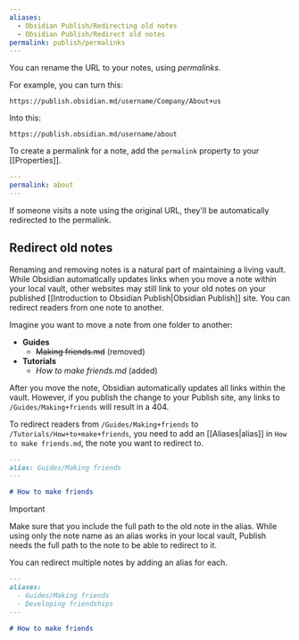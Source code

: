```yaml
---
aliases:
  - Obsidian Publish/Redirecting old notes
  - Obsidian Publish/Redirect old notes
permalink: publish/permalinks
---
```

You can rename the URL to your notes, using _permalinks_.

For example, you can turn this:

```
https://publish.obsidian.md/username/Company/About+us
```

Into this:

```
https://publish.obsidian.md/username/about
```

To create a permalink for a note, add the `permalink` property to your [[Properties]].

```yaml
---
permalink: about
---
```

If someone visits a note using the original URL, they'll be automatically redirected to the permalink.

## Redirect old notes

Renaming and removing notes is a natural part of maintaining a living vault. While Obsidian automatically updates links when you move a note within your local vault, other websites may still link to your old notes on your published [[Introduction to Obsidian Publish|Obsidian Publish]] site. You can redirect readers from one note to another.

Imagine you want to move a note from one folder to another:

- **Guides**
  - ~~Making friends.md~~ (removed)
- **Tutorials**
  - *How to make friends.md* (added)

After you move the note, Obsidian automatically updates all links within the vault. However, if you publish the change to your Publish site, any links to `/Guides/Making+friends` will result in a 404.

To redirect readers from `/Guides/Making+friends` to `/Tutorials/How+to+make+friends`, you need to add an [[Aliases|alias]] in `How to make friends.md`, the note you want to redirect to.

```md
---
alias: Guides/Making friends
---

# How to make friends
```

> [!important]
> Make sure that you include the full path to the old note in the alias. While using only the note name as an alias works in your local vault, Publish needs the full path to the note to be able to redirect to it.

You can redirect multiple notes by adding an alias for each.

```md
---
aliases: 
  - Guides/Making friends
  - Developing friendships
---

# How to make friends
```